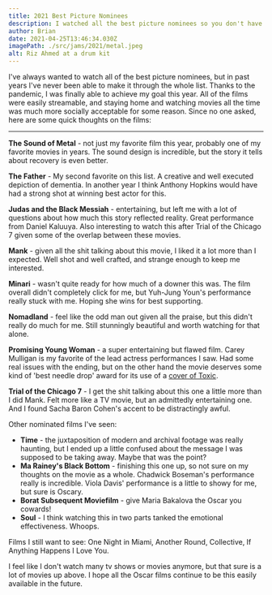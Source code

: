 ```yaml
---
title: 2021 Best Picture Nominees
description: I watched all the best picture nominees so you don't have to.
author: Brian
date: 2021-04-25T13:46:34.030Z
imagePath: ./src/jams/2021/metal.jpeg
alt: Riz Ahmed at a drum kit
---
```

I've always wanted to watch all of the best picture nominees, but in past years I've never been able to make it through the whole list. Thanks to the pandemic, I was finally able to achieve my goal this year. All of the films were easily streamable, and staying home and watching movies all the time was much more socially acceptable for some reason. Since no one asked, here are some quick thoughts on the films:

---

**The Sound of Metal** - not just my favorite film this year, probably one of my favorite movies in years. The sound design is incredible, but the story it tells about recovery is even better.

**The Father** - My second favorite on this list. A creative and well executed depiction of dementia. In another year I think Anthony Hopkins would have had a strong shot at winning best actor for this.

**Judas and the Black Messiah** - entertaining, but left me with a lot of questions about how much this story reflected reality. Great performance from Daniel Kaluuya. Also interesting to watch this after Trial of the Chicago 7 given some of the overlap between these movies.

**Mank** - given all the shit talking about this movie, I liked it a lot more than I expected. Well shot and well crafted, and strange enough to keep me interested.

**Minari** - wasn't quite ready for how much of a downer this was. The film overall didn't completely click for me, but Yuh-Jung Youn's performance really stuck with me. Hoping she wins for best supporting.

**Nomadland** - feel like the odd man out given all the praise, but this didn't really do much for me. Still stunningly beautiful and worth watching for that alone.

**Promising Young Woman** - a super entertaining but flawed film. Carey Mulligan is my favorite of the lead actress performances I saw. Had some real issues with the ending, but on the other hand the movie deserves some kind of 'best needle drop' award for its use of a [cover of Toxic](https://www.youtube.com/watch?v=7FtHmaudaYE).

**Trial of the Chicago 7** - I get the shit talking about this one a little more than I did Mank. Felt more like a TV movie, but an admittedly entertaining one. And I found Sacha Baron Cohen's accent to be distractingly awful.

Other nominated films I've seen:
* **Time** - the juxtaposition of modern and archival footage was really haunting, but I ended up a little confused about the message I was supposed to be taking away. Maybe that was the point?
* **Ma Rainey's Black Bottom** - finishing this one up, so not sure on my thoughts on the movie as a whole. Chadwick Boseman's performance really is incredible. Viola Davis' performance is a little to showy for me, but sure is Oscary.
* **Borat Subsequent Moviefilm** - give Maria Bakalova the Oscar you cowards!
* **Soul** - I think watching this in two parts tanked the emotional effectiveness. Whoops.

Films I still want to see: One Night in Miami, Another Round, Collective, If Anything Happens I Love You.

I feel like I don't watch many tv shows or movies anymore, but that sure is a lot of movies up above. I hope all the Oscar films continue to be this easily available in the future.